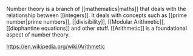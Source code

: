 Number theory is a branch of [[mathematics|maths]] that deals with the relationship between [[integers]].
It deals with concepts such as [[prime number|prime numbers]], [[divisibility]], [[Modular Arithmetic]], [[diophantine equations]] and other stuff.
[[Arithmetic]] is a foundational aspect of number theory.

https://en.wikipedia.org/wiki/Arithmetic